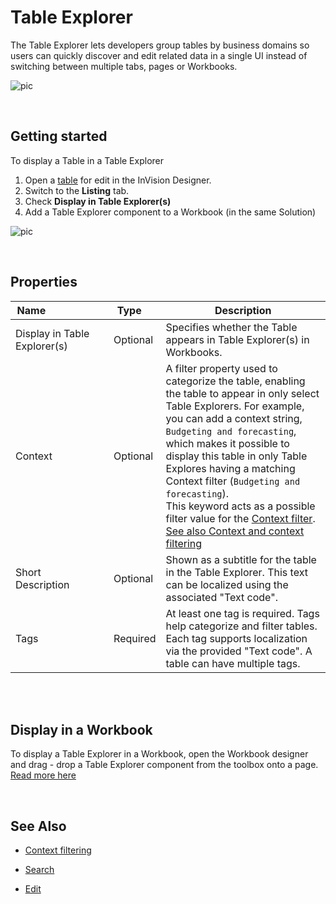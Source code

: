 # Table Explorer
The Table Explorer lets developers group tables by business domains so users can quickly discover and edit related data in a single UI instead of switching between multiple tabs, pages or Workbooks.

![pic](https://profitbasedocs.blob.core.windows.net/images/table_explorer_web_purpose.png)

<br/>

## Getting started
To display a Table in a Table Explorer
1) Open a [table](../docs/tables.md) for edit in the InVision Designer. 
2) Switch to the **Listing** tab.
3) Check **Display in Table Explorer(s)**
4) Add a Table Explorer component to a Workbook (in the same Solution)

![pic](https://profitbasedocs.blob.core.windows.net/images/table-explorer-listing.png)

<br/>

## Properties
| Name                      | Type     | Description |
|---------------------------|----------|-------------|
| Display in Table Explorer(s) | Optional | Specifies whether the Table appears in Table Explorer(s) in Workbooks. |
| Context                   | Optional | A filter property used to categorize the table, enabling the table to appear in only select Table Explorers. For example, you can add a context string, `Budgeting and forecasting`, which makes it possible to display this table in only Table Explores having a matching Context filter (`Budgeting and forecasting`).<br/>This keyword acts as a possible filter value for the [Context filter](../docs/workbooks/components/table-explorer.md#properties). [See also  Context and context filtering](./tableexplorer/howto/context.md) |
| Short Description         | Optional | Shown as a subtitle for the table in the Table Explorer. This text can be localized using the associated "Text code". |
| Tags                      | Required | At least one tag is required. Tags help categorize and filter tables. Each tag supports localization via the provided "Text code". A table can have multiple tags. |

<br/>

<br/>

## Display in a Workbook
To display a Table Explorer in a Workbook, open the Workbook designer and drag - drop a Table Explorer component from the toolbox onto a page.  
[Read more here](../docs/workbooks/components/table-explorer.md)  

<br/>

## See Also

- [Context filtering](./tableexplorer/howto/context.md)

- [Search](./tableexplorer/howto/search.md)

- [Edit](./tableexplorer/howto/edit.md)
